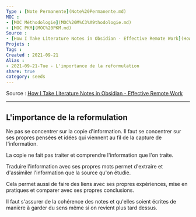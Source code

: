```yaml
---
Type : [Note Permanente](Note%20Permanente.md)
MOC : 
- [MOC Méthodologie](MOC%20M%C3%A9thodologie.md)
- [MOC PKM](MOC%20PKM.md)
Source : 
- [How I Take Literature Notes in Obsidian - Effective Remote Work](How%20I%20Take%20Literature%20Notes%20in%20Obsidian%20-%20Effective%20Remote%20Work)
Projets :
Tags : 
Created : 2021-09-21
Alias :
- 2021-09-21-Tue - L'importance de la reformulation
share: true
category: seeds
---
```


Source : [How I Take Literature Notes in Obsidian - Effective Remote Work](How%20I%20Take%20Literature%20Notes%20in%20Obsidian%20-%20Effective%20Remote%20Work)

***

## L'importance de la reformulation

Ne pas se concentrer sur la copie d'information. Il faut se concentrer sur ses propres pensées et idées qui viennent au fil de la capture de l'information.

La copie ne fait pas traiter et comprendre l'information que l'on traite.

Traduire l'information avec ses propres mots permet d'extraire et d'assimiler l'information que la source qu'on étudie.

Cela permet aussi de faire des liens avec ses propres expériences, mise en pratiques et comparer avec ses propres conclusions.

Il faut s'assurer de la cohérence des notes et qu'elles soient écrites de manière à garder du sens même si on revient plus tard dessus.
